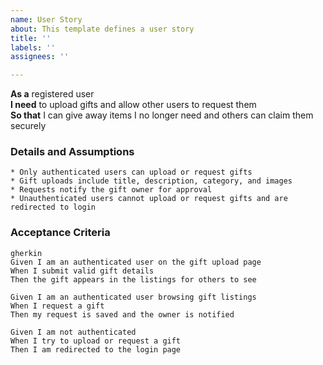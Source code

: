 ```yaml
---
name: User Story
about: This template defines a user story
title: ''
labels: ''
assignees: ''

---
```


**As a** registered user  
**I need** to upload gifts and allow other users to request them  
**So that** I can give away items I no longer need and others can claim them securely

### Details and Assumptions
    * Only authenticated users can upload or request gifts  
    * Gift uploads include title, description, category, and images  
    * Requests notify the gift owner for approval  
    * Unauthenticated users cannot upload or request gifts and are redirected to login

### Acceptance Criteria
    gherkin
    Given I am an authenticated user on the gift upload page  
    When I submit valid gift details  
    Then the gift appears in the listings for others to see

    Given I am an authenticated user browsing gift listings  
    When I request a gift  
    Then my request is saved and the owner is notified

    Given I am not authenticated  
    When I try to upload or request a gift  
    Then I am redirected to the login page

